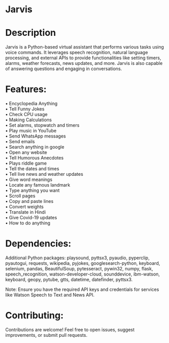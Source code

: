 # Jarvis
# Description 
Jarvis is a Python-based virtual assistant that performs various tasks using voice commands. It leverages speech recognition, natural language processing, and external APIs to provide functionalities like setting timers, alarms, weather forecasts, news updates, and more. Jarvis is also capable of answering questions and engaging in conversations.

# Features:
•	Encyclopedia Anything<br>
•	Tell Funny Jokes<br>
•	Check CPU usage<br>
•	Making Calculations<br>
•	Set alarms, stopwatch and timers<br>
•	Play music in YouTube<br>
•	Send WhatsApp messages<br>
•	Send emails<br>
•	Search anything in google<br>
•	Open any website<br>
•	Tell Humorous Anecdotes<br>
•	Plays riddle game<br>
•	Tell the dates and times<br>
•	Tell live news and weather updates<br>
•	Give word meanings<br>
•	Locate any famous landmark<br>
•	Type anything you want<br>
•	Scroll pages<br>
•	Copy and paste lines<br>
•	Convert weights<br>
•	Translate in Hindi<br>
•	Give Covid-19 updates <br>
•	How to do anything<br>


# Dependencies:
Additional Python packages: playsound, pyttsx3, pyaudio, pyperclip, pyautogui, requests, wikipedia, pyjokes, googlesearch-python, keyboard, selenium, pandas, BeautifulSoup, pytesseract, pywin32, numpy, flask, speech_recognition, watson-developer-cloud, sounddevice, ibm-watson, keyboard, geopy, pytube, gtts, datetime, datefinder, pyttsx3.

Note: Ensure you have the required API keys and credentials for services like Watson Speech to Text and News API.

# Contributing:
Contributions are welcome! Feel free to open issues, suggest improvements, or submit pull requests.

